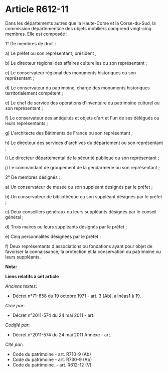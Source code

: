# Article R612-11

Dans les départements autres que la Haute-Corse et la Corse-du-Sud, la commission départementale des objets mobiliers
comprend vingt-cinq membres. Elle est composée :

1° De membres de droit :

a) Le préfet ou son représentant, président ;

b) Le directeur régional des affaires culturelles ou son représentant ;

c) Le conservateur régional des monuments historiques ou son représentant ;

d) Le conservateur du patrimoine, chargé des monuments historiques territorialement compétent ;

e) Le chef de service des opérations d'inventaire du patrimoine culturel ou son représentant ;

f) Le conservateur des antiquités et objets d'art et l'un de ses délégués ou leurs représentants ;

g) L'architecte des Bâtiments de France ou son représentant ;

h) Le directeur des services d'archives du département ou son représentant ;

i) Le directeur départemental de la sécurité publique ou son représentant ;

j) Le commandant de groupement de la gendarmerie ou son représentant ;

2° De membres désignés :

a) Un conservateur de musée ou son suppléant désignés par le préfet ;

b) Un conservateur de bibliothèque ou son suppléant désignés par le préfet ;

c) Deux conseillers généraux ou leurs suppléants désignés par le conseil général ;

d) Trois maires ou leurs suppléants désignés par le préfet ;

e) Cinq personnalités désignées par le préfet ;

f) Deux représentants d'associations ou fondations ayant pour objet de favoriser la connaissance, la protection et la
conservation du patrimoine ou leurs suppléants.

**Nota:**



**Liens relatifs à cet article**

_Anciens textes_:

  - Décret n°71-858 du 19 octobre 1971 - art. 3 (Ab), alinéas1 à 19.

_Créé par_:

  - Décret n°2011-574 du 24 mai 2011  - art.

_Codifié par_:

  - Décret n°2011-574 du 24 mai 2011 Annexe - art.

_Cité par_:

  - Code du patrimoine - art. R710-9 (Ab)
  - Code du patrimoine - art. R730-9 (Ab)
  - Code du patrimoine. - art. R612-12 (V)
